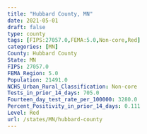 ```yaml
---
title: "Hubbard County, MN"
date: 2021-05-01
draft: false
type: county
tags: [FIPS:27057.0,FEMA:5.0,Non-core,Red]
categories: [MN]
County: Hubbard County
State: MN
FIPS: 27057.0
FEMA_Region: 5.0
Population: 21491.0
NCHS_Urban_Rural_Classification: Non-core
Tests_in_prior_14_days: 705.0
Fourteen_day_test_rate_per_100000: 3280.0
Percent_Positivity_in_prior_14_days: 0.111
Level: Red
url: /states/MN/hubbard-county
---
```



